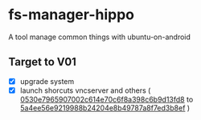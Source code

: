 # fs-manager-hippo
A tool manage common things with ubuntu-on-android


## Target to V01
- [X] upgrade system
- [X] launch shorcuts vncserver and others ( [0530e7965907002c614e70c6f8a398c6b9d13fd8](https://github.com/RandomCoderOrg/fs-manager-hippo/commit/0530e7965907002c614e70c6f8a398c6b9d13fd8) to [5a4ee56e9219988b24204e8b49787a8f7ed3b8ef](https://github.com/RandomCoderOrg/fs-manager-hippo/commit/5a4ee56e9219988b24204e8b49787a8f7ed3b8ef) )
